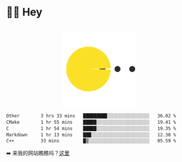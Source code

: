 
# 👋🏻 Hey
<div align="center">
	<br>
	<img src="https://raw.githubusercontent.com/Aniket965/Aniket965/master/pacman.svg?sanitize=true" width="200" height="200">
	<br>
</div>

<!--START_SECTION:waka-->

```txt
Other        3 hrs 33 mins   █████████░░░░░░░░░░░░░░░░   36.02 %
CMake        1 hr 55 mins    █████░░░░░░░░░░░░░░░░░░░░   19.41 %
C            1 hr 54 mins    █████░░░░░░░░░░░░░░░░░░░░   19.35 %
Markdown     1 hr 13 mins    ███░░░░░░░░░░░░░░░░░░░░░░   12.30 %
C++          33 mins         █▒░░░░░░░░░░░░░░░░░░░░░░░   05.59 %
```

<!--END_SECTION:waka-->

 ➡️  来我的网站瞧瞧吗？[这里](https://www.shaolongfei.com)
